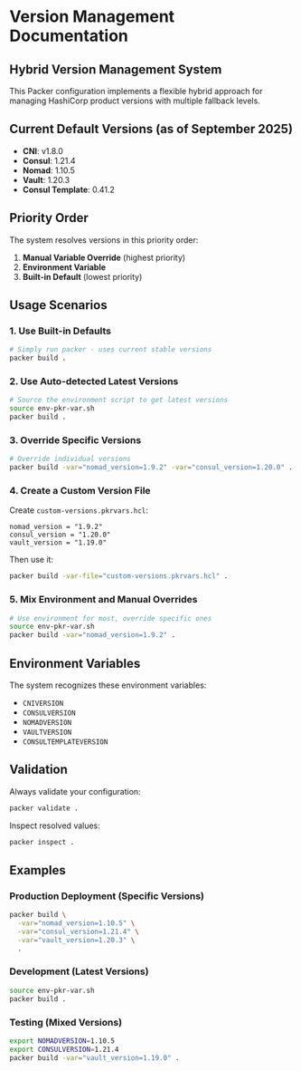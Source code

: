 # Version Management Documentation

## Hybrid Version Management System

This Packer configuration implements a flexible hybrid approach for managing HashiCorp product versions with multiple fallback levels.

## Current Default Versions (as of September 2025)

- **CNI**: v1.8.0
- **Consul**: 1.21.4  
- **Nomad**: 1.10.5
- **Vault**: 1.20.3
- **Consul Template**: 0.41.2

## Priority Order

The system resolves versions in this priority order:

1. **Manual Variable Override** (highest priority)
2. **Environment Variable** 
3. **Built-in Default** (lowest priority)

## Usage Scenarios

### 1. Use Built-in Defaults
```bash
# Simply run packer - uses current stable versions
packer build .
```

### 2. Use Auto-detected Latest Versions
```bash
# Source the environment script to get latest versions
source env-pkr-var.sh
packer build .
```

### 3. Override Specific Versions
```bash
# Override individual versions
packer build -var="nomad_version=1.9.2" -var="consul_version=1.20.0" .
```

### 4. Create a Custom Version File
Create `custom-versions.pkrvars.hcl`:
```hcl
nomad_version = "1.9.2"
consul_version = "1.20.0"
vault_version = "1.19.0"
```

Then use it:
```bash
packer build -var-file="custom-versions.pkrvars.hcl" .
```

### 5. Mix Environment and Manual Overrides
```bash
# Use environment for most, override specific ones
source env-pkr-var.sh
packer build -var="nomad_version=1.9.2" .
```

## Environment Variables

The system recognizes these environment variables:
- `CNIVERSION`
- `CONSULVERSION` 
- `NOMADVERSION`
- `VAULTVERSION`
- `CONSULTEMPLATEVERSION`

## Validation

Always validate your configuration:
```bash
packer validate .
```

Inspect resolved values:
```bash
packer inspect .
```

## Examples

### Production Deployment (Specific Versions)
```bash
packer build \
  -var="nomad_version=1.10.5" \
  -var="consul_version=1.21.4" \
  -var="vault_version=1.20.3" \
  .
```

### Development (Latest Versions)
```bash
source env-pkr-var.sh
packer build .
```

### Testing (Mixed Versions)
```bash
export NOMADVERSION=1.10.5
export CONSULVERSION=1.21.4
packer build -var="vault_version=1.19.0" .
```